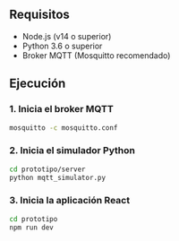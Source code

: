 ## Requisitos

- Node.js (v14 o superior)
- Python 3.6 o superior
- Broker MQTT (Mosquitto recomendado)

## Ejecución

### 1. Inicia el broker MQTT

```bash
mosquitto -c mosquitto.conf
```

### 2. Inicia el simulador Python

```bash
cd prototipo/server
python mqtt_simulator.py
```

### 3. Inicia la aplicación React

```bash
cd prototipo
npm run dev
```

